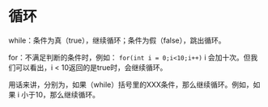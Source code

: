# 循环

while：条件为真（true），继续循环；条件为假（false），跳出循环。

for：不满足判断的条件时，例如： `for(int i = 0;i<10;i++)` i 会加十次。但我们可以看出，i &lt; 10返回的是true时，会继续循环。

用话来讲，分别为，如果（while）括号里的XXX条件，那么继续循环。例如，如果 i 小于10，那么继续循环。


